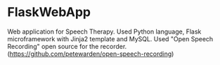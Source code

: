 # FlaskWebApp

Web application for Speech Therapy. Used Python language, Flask microframework with Jinja2 template and MySQL. 
Used "Open Speech Recording" open source for the recorder. (https://github.com/petewarden/open-speech-recording)
